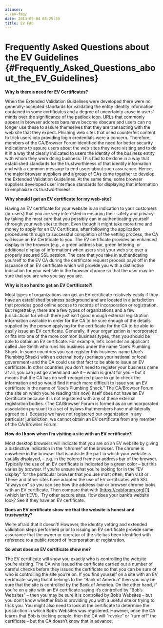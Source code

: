 ```yaml
---
aliases:
- /ev-faq/
date: 2013-09-04 03:25:30
title: EV FAQ
---
```


# Frequently Asked Questions about the EV Guidelines {#Frequently_Asked_Questions_about_the_EV_Guidelines}

**Why is there a need for EV Certificates?**

When the Extended Validation Guidelines were developed there were no generally-accepted standards for validating the entity identity information contained in some certificates and a degree of uncertainty arose in users’ minds over the significance of the padlock icon. URLs that commonly appear in browser address bars have become obscure and users can no longer use these to assure themselves that they are transacting with the web site that they expect. Phishing web sites that used counterfeit content to trick users into providing login credentials were a concern. Therefore, members of the CA/Browser Forum identified the need for better security indications to assure users about the web sites they were visiting and to do it in a way that clearly indicated to users the identity of the business entity with whom they were doing business. This had to be done in a way that established standards for the trustworthiness of that identity information and with a common message to end users about such assurance. Hence, the major browser suppliers and a group of CAs came together to develop the Extended Validation Guidelines. At the same time, some browser suppliers developed user interface standards for displaying that information to emphasize its trustworthiness.

**Why should I get an EV certificate for my web-site?**

Having an EV certificate for your website is an indication to your customers (or users) that you are very interested in ensuring their safety and privacy by taking the most care that you possibly can in authenticating yourself (through your web site) to them. Even though it might take more time and money to apply for an EV Certificate, after following the application procedures through to successful completion of the vetting process, the CA will issue an EV Certificate to you. The EV certificate provides an enhanced display in the browser (e.g., a green address bar, green lettering, or additional display of information) when users visit your web site over a properly secured SSL session. The care that you take in authenticating yourself to the EV CA during the certificate request process pays off in the issuance of an EV certificate which will provide you with a distinctive indication for your website in the browser chrome so that the user may be sure that you are who you say you are.

**Why is it so hard to get an EV Certificate?!**

Most types of organizations can get an EV certificate relatively easily if they have an established business background and are located in a jurisdiction that provides good online access to records of incorporation or registration. But regrettably, there are a few types of organizations and a few jurisdictions for which there just isn’t good enough external registration information available in order for the CA to be sure enough of the details supplied by the person applying for the certificate for the CA to be able to easily issue an EV certificate. Generally, if your organization is incorporated or fits into one of the more common business types, then you should be able to obtain an EV certificate. For example, let’s consider an applicant called Joe Smith who runs his business under the name “Joe’s Plumbing Shack. In some countries you can register this business name (Joe’s Plumbing Shack) with an external body (perhaps your national or local government) and the CA could use that fact to be able to issue an EV certificate. In other countries you don’t need to register your business name at all, you can just go ahead and use it – which is great for you – but it means that the CA has no well-recognized place to go to check the information and so would find it much more difficult to issue you an EV certificate in the name of “Joe’s Plumbing Shack.” The CA/Browser Forum (the site on which you’re reading this now) itself does not have an EV Certificate because it is not registered with any of these external registration bodies. (The CA/Browser Forum is formed as an unincorporated association pursuant to a set of bylaws that members have multilaterally agreed to.)  Because we have not registered our organization in any particular jurisdiction, we cannot obtain an EV certificate from any member of the CA/Browser Forum.

**How do I know when I’m visiting a site with an EV certificate?**

Most desktop browsers will indicate that you are on an EV website by giving a distinctive indication in the “chrome” of the browser. The chrome is anywhere in the browser that is outside the part in which your website is usually displayed, – e.g. in the colored frame or address bar of the browser. Typically the use of an EV certificate is indicated by a green color – but this varies by browser. If you’re unsure what you’re looking for in the “EV display” for the particular browser that you use most often, then visit or . These and other sites have adopted the use of EV certificates with SSL “always on” so you can see how the address-bar or browser chrome looks with an EV certificate. Then compare that with [https://cabforum.org][1] (which isn’t EV!).  Try other secure sites. How does your bank’s website look? See if they have an EV certificate.

**Does an EV certificate show me that the website is honest and trustworthy?**

We’re afraid that it doesn’t! However, the identity vetting and extended validation steps performed prior to issuing an EV certificate provide some assurance that the owner or operator of the site has been identified with reference to a public record of incorporation or registration.

**So what does an EV certificate show me?**

The EV certificate will show you exactly who is controlling the website you’re visiting. The CA who issued the certificate carried out a number of careful checks before they issued the certificate so that you can be sure of who is controlling the site you’re on. If you find yourself on a site with an EV certificate saying that it belongs to the “Bank of America” then you may be sure that the site is controlled by the Bank of America. On the other hand, if you’re on a site with an EV certificate saying it’s controlled by “Bob’s Websites” – then you may be sure it is controlled by Bob’s Websites – but you don’t know whether Bob is providing you with a useful site or trying to trick you. You might also need to look at the certificate to determine the jurisdiction in which Bob’s Websites was registered. However, once the CA learns that Bob is tricking people, then the CA will “revoke” or “turn off” the certificate – but the CA doesn’t know that in advance.

[1]: /